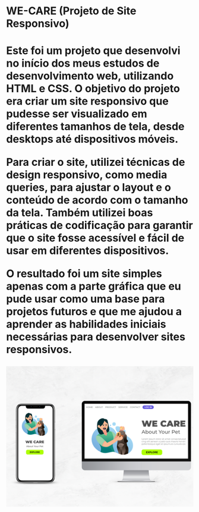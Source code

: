 <h1>WE-CARE (Projeto de Site Responsivo)<h1/>
Este foi um projeto que desenvolvi no início dos meus estudos de desenvolvimento web, utilizando HTML e CSS. O objetivo do projeto era criar um site responsivo que pudesse ser visualizado em diferentes tamanhos de tela, desde desktops até dispositivos móveis.

Para criar o site, utilizei técnicas de design responsivo, como media queries, para ajustar o layout e o conteúdo de acordo com o tamanho da tela. Também utilizei boas práticas de codificação para garantir que o site fosse acessível e fácil de usar em diferentes dispositivos.

O resultado foi um site simples apenas com a parte gráfica  que eu pude usar como uma base para projetos futuros e que me ajudou a aprender as habilidades iniciais necessárias para desenvolver sites responsivos.<p/>

  <img src="https://github.com/Lucastmjadf/we-care/blob/master/assets/rmd.png?raw=true" alt="ilustração-do-projeto">

